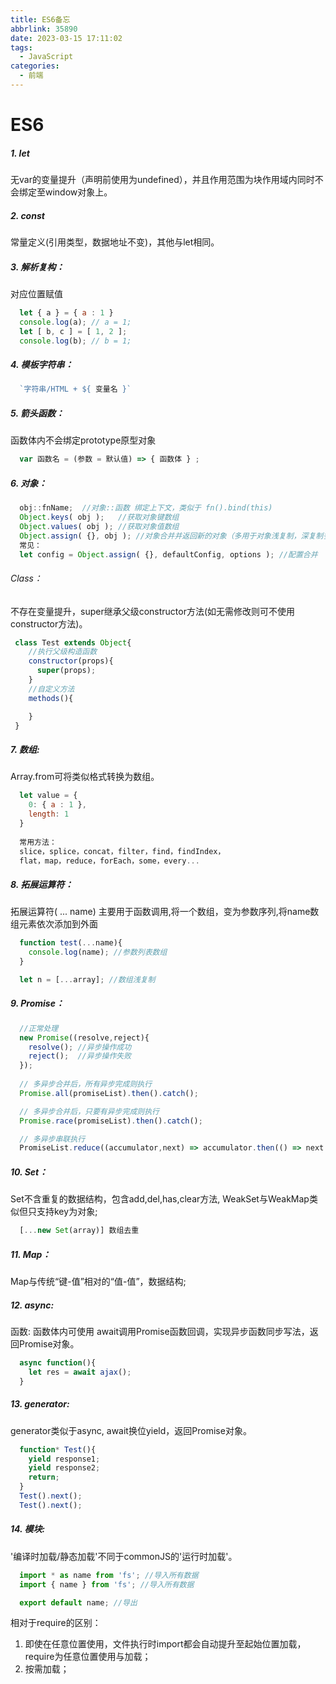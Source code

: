 ```yaml
---
title: ES6备忘
abbrlink: 35890
date: 2023-03-15 17:11:02
tags:
  - JavaScript
categories:
  - 前端
---
```


# ES6

##### 1. let

无var的变量提升（声明前使用为undefined），并且作用范围为块作用域内同时不会绑定至window对象上。

##### 2. const

常量定义(引用类型，数据地址不变)，其他与let相同。

##### 3. 解析复构：

对应位置赋值

```javascript
  let { a } = { a : 1 }
  console.log(a); // a = 1;
  let [ b, c ] = [ 1, 2 ];
  console.log(b); // b = 1;
```

##### 4. 模板字符串：

```javascript
  `字符串/HTML + ${ 变量名 }`
```

##### 5. 箭头函数：

函数体内不会绑定prototype原型对象

```javascript
  var 函数名 = (参数 = 默认值) => { 函数体 } ;
```

##### 6. 对象：

```javascript
  obj::fnName;  //对象::函数 绑定上下文，类似于 fn().bind(this)
  Object.keys( obj );   //获取对象键数组
  Object.values( obj ); //获取对象值数组
  Object.assign( {}, obj ); //对象合并并返回新的对象（多用于对象浅复制，深复制多使用插件或自定义递归方式函数）
  常见：
  let config = Object.assign( {}, defaultConfig, options ); //配置合并
```

###### Class：

不存在变量提升，super继承父级constructor方法(如无需修改则可不使用constructor方法)。

```javascript
 class Test extends Object{
    //执行父级构造函数
    constructor(props){
      super(props);
    }
    //自定义方法
    methods(){

    }
 }
```

##### 7. 数组:

Array.from可将类似格式转换为数组。

```javascript
  let value = {
    0: { a : 1 },
    length: 1
  }
  
  常用方法：
  slice，splice，concat，filter，find，findIndex，
  flat，map，reduce，forEach，some，every...
```

##### 8. 拓展运算符：

拓展运算符( ... name) 主要用于函数调用,将一个数组，变为参数序列,将name数组元素依次添加到外面

```javascript
  function test(...name){
    console.log(name); //参数列表数组
  }

  let n = [...array]; //数组浅复制
```

##### 9. Promise：

```javascript
  //正常处理
  new Promise((resolve,reject){
    resolve(); //异步操作成功
    reject();  //异步操作失败
  });
  
  // 多异步合并后，所有异步完成则执行
  Promise.all(promiseList).then().catch();

  // 多异步合并后，只要有异步完成则执行
  Promise.race(promiseList).then().catch();

  // 多异步串联执行
  PromiseList.reduce((accumulator,next) => accumulator.then(() => next.then()),Promise.resolve());
```

##### 10. Set：

Set不含重复的数据结构，包含add,del,has,clear方法, WeakSet与WeakMap类似但只支持key为对象;

```javascript
  [...new Set(array)] 数组去重
```

##### 11. Map：

Map与传统“键-值”相对的“值-值”，数据结构;

##### 12. async:

函数: 函数体内可使用 await调用Promise函数回调，实现异步函数同步写法，返回Promise对象。

```javascript
  async function(){
    let res = await ajax();
  }
```

##### 13. generator:

generator类似于async, await换位yield，返回Promise对象。

```javascript
  function* Test(){
    yield response1;
    yield response2;
    return;
  }
  Test().next();
  Test().next();
```

##### 14. 模块:

'编译时加载/静态加载'不同于commonJS的'运行时加载'。

```javascript
  import * as name from 'fs'; //导入所有数据
  import { name } from 'fs'; //导入所有数据

  export default name; //导出
```

相对于require的区别：

1. 即使在任意位置使用，文件执行时import都会自动提升至起始位置加载，require为任意位置使用与加载；
2. 按需加载；